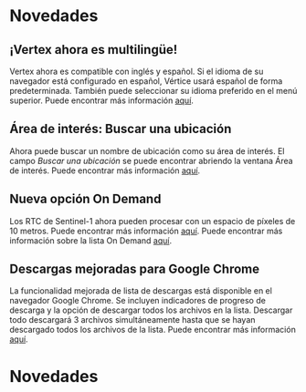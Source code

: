 # Novedades


## ¡Vertex ahora es multilingüe!

Vertex ahora es compatible con inglés y español. Si el idioma de su navegador está configurado en español, Vértice usará español de forma predeterminada. También puede seleccionar su idioma preferido en el menú superior. Puede encontrar más información [aquí](/vertex/manual/#language-options).

## Área de interés: Buscar una ubicación
Ahora puede buscar un nombre de ubicación como su área de interés. El campo *Buscar una ubicación* se puede encontrar abriendo la ventana Área de interés. Puede encontrar más información [aquí](/vertex/manual/#area-of-interest-options).


## Nueva opción On Demand

Los RTC de Sentinel-1 ahora pueden procesar con un espacio de píxeles de 10 metros. Puede encontrar más información [aquí](https://hyp3-docs.asf.alaska.edu/guides/rtc_product_guide/#pixel-spacing). Puede encontrar más información sobre la lista On Demand [aquí](/vertex/manual/#on-demand-queue).


## Descargas mejoradas para Google Chrome

La funcionalidad mejorada de lista de descargas está disponible en el navegador Google Chrome. Se incluyen indicadores de progreso de descarga y la opción de descargar todos los archivos en la lista. Descargar todo descargará 3 archivos simultáneamente hasta que se hayan descargado todos los archivos de la lista. Puede encontrar más información [aquí](https://docs.asf.alaska.edu/vertex/manual/#google-chrome-browser).
# Novedades
